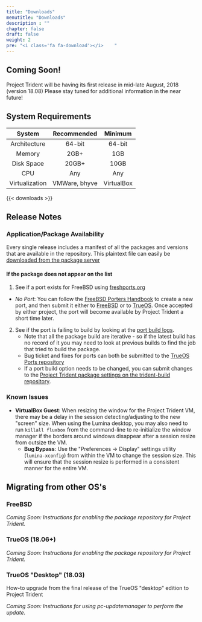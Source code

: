 ```yaml
---
title: "Downloads"
menutitle: "Downloads"
description : ""
chapter: false
draft: false
weight: 2
pre: "<i class='fa fa-download'></i>	"
---
```


## Coming Soon!
Project Trident will be having its first release in mid-late August, 2018 (version 18.08)
Please stay tuned for additional information in the near future!

## System Requirements
|System|Recommended|Minimum |
|:--:|:--------------------:|:--------------:|
|Architecture| 64-bit | 64-bit |
| Memory | 2GB+ | 1GB |
|Disk Space| 20GB+ | 10GB |
|CPU| Any | Any |
|Virtualization| VMWare, bhyve | VirtualBox |


{{< downloads >}}

## Release Notes
### Application/Package Availability
Every single release includes a manifest of all the packages and versions that are available in the repository.
This plaintext file can easily be [downloaded from the package server](http://pkg.project-trident.org/iso/release/pkg.list)

#### If the package does not appear on the list
1. See if a port exists for FreeBSD using [freshports.org](www.freshports.org)
  * *No Port*: You can follow the [FreeBSD Porters Handbook](https://www.freebsd.org/doc/en/books/porters-handbook/) to create a new port, and then submit it either to [FreeBSD](https://bugs.freebsd.org/bugzilla/) or to [TrueOS](https://github.com/trueos/trueos-ports). Once accepted by either project, the port will become available by Project Trident a short time later.
2. See if the port is failing to build by looking at the [port build logs](https://builds.ixsystems.com/poseidon/jail.html?mastername=trident-master-current).
   * Note that all the package build are iterative - so if the latest build has no record of it you may need to look at previous builds to find the job that tried to build the package.
   * Bug ticket and fixes for ports can both be submitted to the [TrueOS Ports repository](https://github.com/trueos/trueos-ports)
   * If a port build option needs to be changed, you can submit changes to the [Project Trident package settings on the trident-build repository](https://github.com/project-trident/trident-build/blob/master/trident-master.json).

### Known Issues
* **VirtualBox Guest**: When resizing the window for the Project Trident VM, there may be a delay in the session detecting/adjusting to the new "screen" size. When using the Lumina desktop, you may also need to run `killall fluxbox` from the command-line to re-initialize the window manager if the borders around windows disappear after a session resize from outsize the VM.
   * **Bug Bypass**: Use the "Preferences -> Display" settings utility (`lumina-xconfig`) from within the VM to change the session size. This will ensure that the session resize is performed in a consistent manner for the entire VM.

## Migrating from other OS's
### FreeBSD
*Coming Soon: Instructions for enabling the package repository for Project Trident.*
 

### TrueOS (18.06+)
*Coming Soon: Instructions for enabling the package repository for Project Trident.*

### TrueOS "Desktop" (18.03)
How-to upgrade from the final release of the TrueOS "desktop" edition to Project Trident

*Coming Soon: Instructions for using pc-updatemanager to perform the update.*
